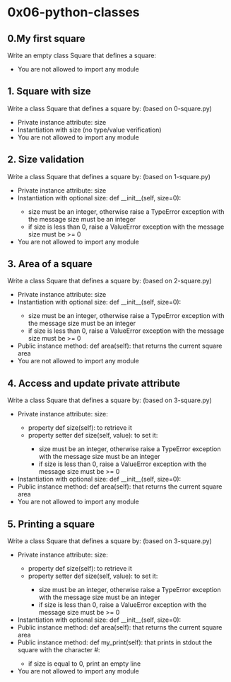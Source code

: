 <h1>0x06-python-classes</h1>

<h2>0.My first square</h2>
Write an empty class Square that defines a square:
<ul>
	<li>You are not allowed to import any module</li>
</ul>

<h2>1. Square with size</h2>
Write a class Square that defines a square by: (based on 0-square.py)
<ul>
	<li>Private instance attribute: size</li>
	<li>Instantiation with size (no type/value verification)</li>
	<li>You are not allowed to import any module</li>
</ul>

<h2>2. Size validation</h2>
Write a class Square that defines a square by: (based on 1-square.py)
<ul>
	<li>Private instance attribute: size</li>
	<li>Instantiation with optional size: def __init__(self, size=0):</li>
	<ul>
		<li>size must be an integer, otherwise raise a TypeError exception with the message size must be an integer</li>
		<li>if size is less than 0, raise a ValueError exception with the message size must be >= 0</li>
	</ul>
	<li>You are not allowed to import any module</li>
</ul>

<h2>3. Area of a square</h2>
Write a class Square that defines a square by: (based on 2-square.py)
<ul>
        <li>Private instance attribute: size</li>
        <li>Instantiation with optional size: def __init__(self, size=0):</li>
        <ul>
                <li>size must be an integer, otherwise raise a TypeError exception with the message size must be an integer</li>
                <li>if size is less than 0, raise a ValueError exception with the message size must be >= 0</li>
        </ul>
	<li>Public instance method: def area(self): that returns the current square area</li>
        <li>You are not allowed to import any module</li>
</ul>

<h2>4. Access and update private attribute</h2>
Write a class Square that defines a square by: (based on 3-square.py)
<br>
<ul>
	<li>Private instance attribute: size:</li>
	<ul>
		<li>property def size(self): to retrieve it</li>
		<li>property setter def size(self, value): to set it:</li>
		<ul>
			<li>size must be an integer, otherwise raise a TypeError exception with the message size must be an integer</li>
			<li>if size is less than 0, raise a ValueError exception with the message size must be >= 0</li>
		</ul>
	</ul>
	<li>Instantiation with optional size: def __init__(self, size=0):</li>
	<li>Public instance method: def area(self): that returns the current square area</li>
	<li>You are not allowed to import any module</li>
</ul>

<h2>5. Printing a square</h2>
Write a class Square that defines a square by: (based on 3-square.py)
<br>
<ul>
        <li>Private instance attribute: size:</li>
        <ul>
                <li>property def size(self): to retrieve it</li>
                <li>property setter def size(self, value): to set it:</li>
                <ul>
                        <li>size must be an integer, otherwise raise a TypeError exception with the message size must be an integer</li>
                        <li>if size is less than 0, raise a ValueError exception with the message size must be >= 0</li>
                </ul>
        </ul>
        <li>Instantiation with optional size: def __init__(self, size=0):</li>
        <li>Public instance method: def area(self): that returns the current square area</li>
	<li>Public instance method: def my_print(self): that prints in stdout the square with the character #:</li>
	<ul>
		<li>if size is equal to 0, print an empty line</li>
	</ul>
        <li>You are not allowed to import any module</li>
</ul>
